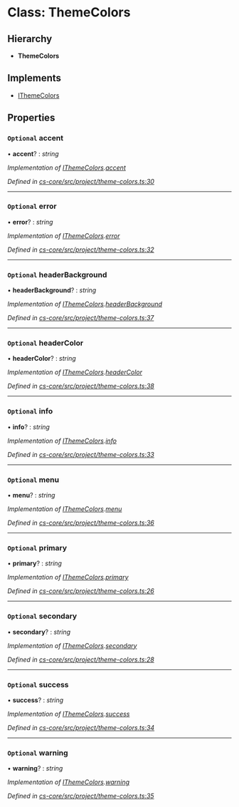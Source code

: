 # Class: ThemeColors

## Hierarchy

* **ThemeColors**

## Implements

* [IThemeColors](../interfaces/_cs_core_src_project_theme_colors_.ithemecolors.md)

## Properties

### `Optional` accent

• **accent**? : *string*

*Implementation of [IThemeColors](../interfaces/_cs_core_src_project_theme_colors_.ithemecolors.md).[accent](../interfaces/_cs_core_src_project_theme_colors_.ithemecolors.md#optional-accent)*

*Defined in [cs-core/src/project/theme-colors.ts:30](https://github.com/RichardHovenkamp/csnext/blob/872f0bfe/packages/cs-core/src/project/theme-colors.ts#L30)*

___

### `Optional` error

• **error**? : *string*

*Implementation of [IThemeColors](../interfaces/_cs_core_src_project_theme_colors_.ithemecolors.md).[error](../interfaces/_cs_core_src_project_theme_colors_.ithemecolors.md#optional-error)*

*Defined in [cs-core/src/project/theme-colors.ts:32](https://github.com/RichardHovenkamp/csnext/blob/872f0bfe/packages/cs-core/src/project/theme-colors.ts#L32)*

___

### `Optional` headerBackground

• **headerBackground**? : *string*

*Implementation of [IThemeColors](../interfaces/_cs_core_src_project_theme_colors_.ithemecolors.md).[headerBackground](../interfaces/_cs_core_src_project_theme_colors_.ithemecolors.md#optional-headerbackground)*

*Defined in [cs-core/src/project/theme-colors.ts:37](https://github.com/RichardHovenkamp/csnext/blob/872f0bfe/packages/cs-core/src/project/theme-colors.ts#L37)*

___

### `Optional` headerColor

• **headerColor**? : *string*

*Implementation of [IThemeColors](../interfaces/_cs_core_src_project_theme_colors_.ithemecolors.md).[headerColor](../interfaces/_cs_core_src_project_theme_colors_.ithemecolors.md#optional-headercolor)*

*Defined in [cs-core/src/project/theme-colors.ts:38](https://github.com/RichardHovenkamp/csnext/blob/872f0bfe/packages/cs-core/src/project/theme-colors.ts#L38)*

___

### `Optional` info

• **info**? : *string*

*Implementation of [IThemeColors](../interfaces/_cs_core_src_project_theme_colors_.ithemecolors.md).[info](../interfaces/_cs_core_src_project_theme_colors_.ithemecolors.md#optional-info)*

*Defined in [cs-core/src/project/theme-colors.ts:33](https://github.com/RichardHovenkamp/csnext/blob/872f0bfe/packages/cs-core/src/project/theme-colors.ts#L33)*

___

### `Optional` menu

• **menu**? : *string*

*Implementation of [IThemeColors](../interfaces/_cs_core_src_project_theme_colors_.ithemecolors.md).[menu](../interfaces/_cs_core_src_project_theme_colors_.ithemecolors.md#optional-menu)*

*Defined in [cs-core/src/project/theme-colors.ts:36](https://github.com/RichardHovenkamp/csnext/blob/872f0bfe/packages/cs-core/src/project/theme-colors.ts#L36)*

___

### `Optional` primary

• **primary**? : *string*

*Implementation of [IThemeColors](../interfaces/_cs_core_src_project_theme_colors_.ithemecolors.md).[primary](../interfaces/_cs_core_src_project_theme_colors_.ithemecolors.md#optional-primary)*

*Defined in [cs-core/src/project/theme-colors.ts:26](https://github.com/RichardHovenkamp/csnext/blob/872f0bfe/packages/cs-core/src/project/theme-colors.ts#L26)*

___

### `Optional` secondary

• **secondary**? : *string*

*Implementation of [IThemeColors](../interfaces/_cs_core_src_project_theme_colors_.ithemecolors.md).[secondary](../interfaces/_cs_core_src_project_theme_colors_.ithemecolors.md#optional-secondary)*

*Defined in [cs-core/src/project/theme-colors.ts:28](https://github.com/RichardHovenkamp/csnext/blob/872f0bfe/packages/cs-core/src/project/theme-colors.ts#L28)*

___

### `Optional` success

• **success**? : *string*

*Implementation of [IThemeColors](../interfaces/_cs_core_src_project_theme_colors_.ithemecolors.md).[success](../interfaces/_cs_core_src_project_theme_colors_.ithemecolors.md#optional-success)*

*Defined in [cs-core/src/project/theme-colors.ts:34](https://github.com/RichardHovenkamp/csnext/blob/872f0bfe/packages/cs-core/src/project/theme-colors.ts#L34)*

___

### `Optional` warning

• **warning**? : *string*

*Implementation of [IThemeColors](../interfaces/_cs_core_src_project_theme_colors_.ithemecolors.md).[warning](../interfaces/_cs_core_src_project_theme_colors_.ithemecolors.md#optional-warning)*

*Defined in [cs-core/src/project/theme-colors.ts:35](https://github.com/RichardHovenkamp/csnext/blob/872f0bfe/packages/cs-core/src/project/theme-colors.ts#L35)*
